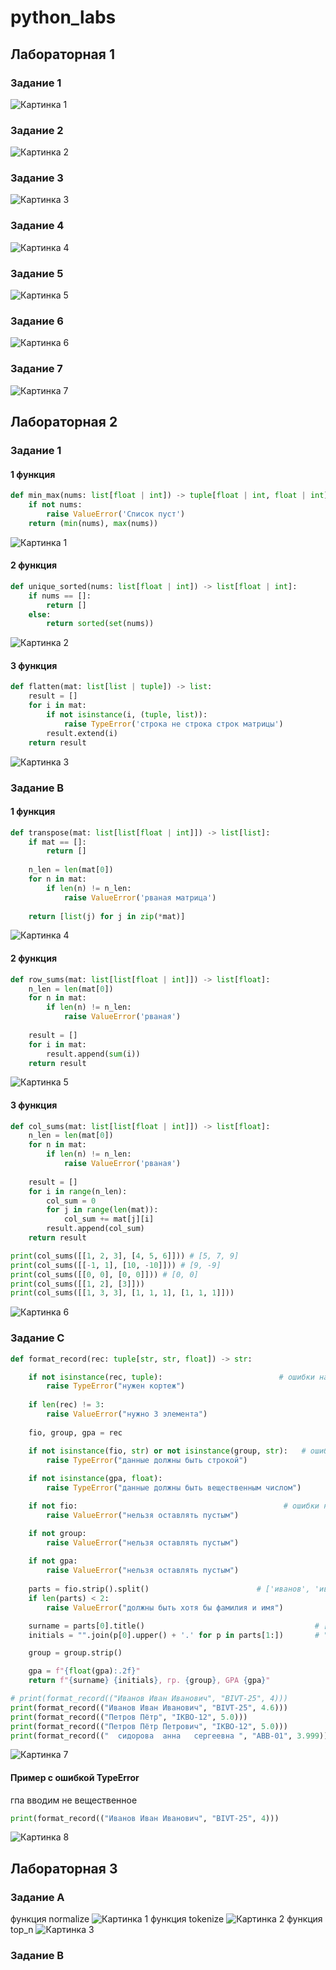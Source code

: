 # python_labs

## Лабораторная 1

### Задание 1

![Картинка 1](./images/lab01/img01.png)


### Задание 2

![Картинка 2](./images/lab01/img02.png)


### Задание 3

![Картинка 3](./images/lab01/img03.png)


### Задание 4

![Картинка 4](./images/lab01/img04.png)


### Задание 5

![Картинка 5](./images/lab01/img05.png)


### Задание 6

![Картинка 6](./images/lab01/img06.png)

### Задание 7

![Картинка 7](./images/lab01/img07.png)



## Лабораторная 2

### Задание 1
#### 1 функция
```python
def min_max(nums: list[float | int]) -> tuple[float | int, float | int]:
    if not nums:
        raise ValueError('Список пуст')
    return (min(nums), max(nums))
```
![Картинка 1](./images/lab02/img01.png)
#### 2 функция
```python
def unique_sorted(nums: list[float | int]) -> list[float | int]:
    if nums == []:
        return []
    else:
        return sorted(set(nums))
```
![Картинка 2](./images/lab02/img02.png)
#### 3 функция
```python
def flatten(mat: list[list | tuple]) -> list:
    result = []
    for i in mat:
        if not isinstance(i, (tuple, list)):
            raise TypeError('строка не строка строк матрицы')
        result.extend(i)
    return result
```
![Картинка 3](./images/lab02/img03.png)


### Задание B
#### 1 функция
```python
def transpose(mat: list[list[float | int]]) -> list[list]:
    if mat == []:
        return []
    
    n_len = len(mat[0])
    for n in mat:
        if len(n) != n_len:
            raise ValueError('рваная матрица')
    
    return [list(j) for j in zip(*mat)]
```
![Картинка 4](./images/lab02/img04.png)
#### 2 функция
```python
def row_sums(mat: list[list[float | int]]) -> list[float]:
    n_len = len(mat[0])
    for n in mat:
        if len(n) != n_len:
            raise ValueError('рваная')
    
    result = []
    for i in mat:
        result.append(sum(i))
    return result
```
![Картинка 5](./images/lab02/img05.png)
#### 3 функция
```python
def col_sums(mat: list[list[float | int]]) -> list[float]:
    n_len = len(mat[0])
    for n in mat:
        if len(n) != n_len:
            raise ValueError('рваная')
    
    result = []
    for i in range(n_len):
        col_sum = 0    
        for j in range(len(mat)):
            col_sum += mat[j][i]
        result.append(col_sum)
    return result

print(col_sums([[1, 2, 3], [4, 5, 6]])) # [5, 7, 9]
print(col_sums([[-1, 1], [10, -10]])) # [9, -9]
print(col_sums([[0, 0], [0, 0]])) # [0, 0]
print(col_sums([[1, 2], [3]]))
print(col_sums([[1, 3, 3], [1, 1, 1], [1, 1, 1]]))
```
![Картинка 6](./images/lab02/img06.png)



### Задание С
```python
def format_record(rec: tuple[str, str, float]) -> str:

    if not isinstance(rec, tuple):                          # ошибки на кортеж
        raise TypeError("нужен кортеж")
    
    if len(rec) != 3:
        raise ValueError("нужно 3 элемента")
    
    fio, group, gpa = rec

    if not isinstance(fio, str) or not isinstance(group, str):   # ошибки на данные
        raise TypeError("данные должны быть строкой")
    
    if not isinstance(gpa, float):
        raise TypeError("данные должны быть вещественным числом")

    if not fio:                                              # ошибки на пустоту
        raise ValueError("нельзя оставлять пустым")

    if not group:
        raise ValueError("нельзя оставлять пустым")
    
    if not gpa:
        raise ValueError("нельзя оставлять пустым")
    
    parts = fio.strip().split()                        # ['иванов', 'иван', 'иванович']
    if len(parts) < 2:
        raise ValueError("должны быть хотя бы фамилия и имя")

    surname = parts[0].title()                                      # [Иванов]
    initials = "".join(p[0].upper() + '.' for p in parts[1:])       # "Иванов И.И."

    group = group.strip()

    gpa = f"{float(gpa):.2f}"
    return f"{surname} {initials}, гр. {group}, GPA {gpa}"

# print(format_record(("Иванов Иван Иванович", "BIVT-25", 4)))
print(format_record(("Иванов Иван Иванович", "BIVT-25", 4.6)))
print(format_record(("Петров Пётр", "IKBO-12", 5.0)))
print(format_record(("Петров Пётр Петрович", "IKBO-12", 5.0)))
print(format_record(("  сидорова  анна   сергеевна ", "ABB-01", 3.999)))
```
![Картинка 7](./images/lab02/img07.png)

#### Пример с ошибкой TypeError
гпа вводим не вещественное
```python
print(format_record(("Иванов Иван Иванович", "BIVT-25", 4)))
```
![Картинка 8](./images/lab02/img08.png)


## Лабораторная 3
### Задание А
функция normalize
![Картинка 1](./images/lab03/img01.png)
функция tokenize
![Картинка 2](./images/lab03/img02.png)
функция top_n
![Картинка 3](./images/lab03/img03.png)

### Задание В
